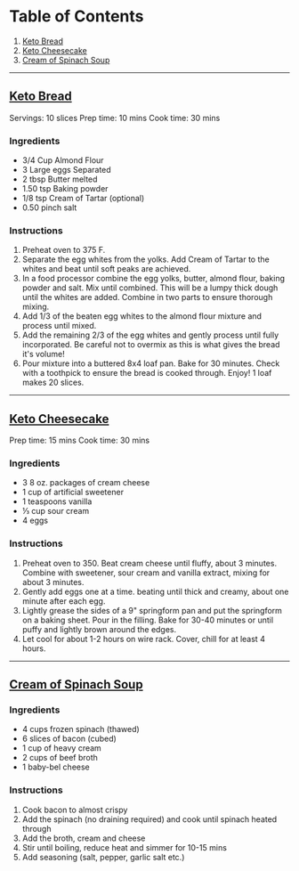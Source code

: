 # Table of Contents
1. [Keto Bread](#keto-bread)
2. [Keto Cheesecake](#keto-cheesecake)
3. [Cream of Spinach Soup](#cream-of-spinach-soup)

--- 

## [Keto Bread](http://ketoconnect.net/recipe/best-keto-bread/)<a name="keto-bread"></a>
Servings: 10 slices	Prep time: 10 mins	Cook time: 30 mins	

### Ingredients
- 3/4 Cup Almond Flour 
- 3 Large eggs Separated
- 2 tbsp Butter melted
- 1.50 tsp Baking powder
- 1/8 tsp Cream of Tartar (optional)
- 0.50 pinch salt

### Instructions
1. Preheat oven to 375 F.
2. Separate the egg whites from the yolks. Add Cream of Tartar to the whites and beat until soft peaks are achieved.
3. In a food processor combine the egg yolks, butter, almond flour, baking powder and salt. Mix until combined. This will be a lumpy thick dough until the whites are added. Combine in two parts to ensure thorough mixing.
4. Add 1/3 of the beaten egg whites to the almond flour mixture and process until mixed.
5. Add the remaining 2/3 of the egg whites and gently process until fully incorporated. Be careful not to overmix as this is what gives the bread it's volume!
6. Pour mixture into a buttered 8x4 loaf pan. Bake for 30 minutes. Check with a toothpick to ensure the bread is cooked through. Enjoy! 1 loaf makes 20 slices.

---

## [Keto Cheesecake](http://the-lowcarb-diet.com/keto-cheesecake/)
Prep time: 15 mins	Cook time: 30 mins

### Ingredients
- 3 8 oz. packages of cream cheese
- 1 cup of artificial sweetener
- 1 teaspoons vanilla
- ⅓ cup sour cream
- 4 eggs

### Instructions
1. Preheat oven to 350. Beat cream cheese until fluffy, about 3 minutes. Combine with sweetener, sour cream and vanilla extract, mixing for about 3 minutes.
2. Gently add eggs one at a time. beating until thick and creamy, about one minute after each egg.
3. Lightly grease the sides of a 9" springform pan and put the springform on a baking sheet. Pour in the filling. Bake for 30-40 minutes or until puffy and lightly brown around the edges.
4. Let cool for about 1-2 hours on wire rack. Cover, chill for at least 4 hours.

--- 

## [Cream of Spinach Soup](https://www.reddit.com/r/ketorecipes/comments/5pidkb/spinachbaconcream_soup/)<a name="cream-of-spinach-soup">

### Ingredients
- 4 cups frozen spinach (thawed)
- 6 slices of bacon (cubed)
- 1 cup of heavy cream
- 2 cups of beef broth
- 1 baby-bel cheese 

### Instructions
1. Cook bacon to almost crispy
2. Add the spinach (no draining required) and cook until spinach heated through 
3. Add the broth, cream and cheese
4. Stir until boiling, reduce heat and simmer for 10-15 mins 
5. Add seasoning (salt, pepper, garlic salt etc.)

